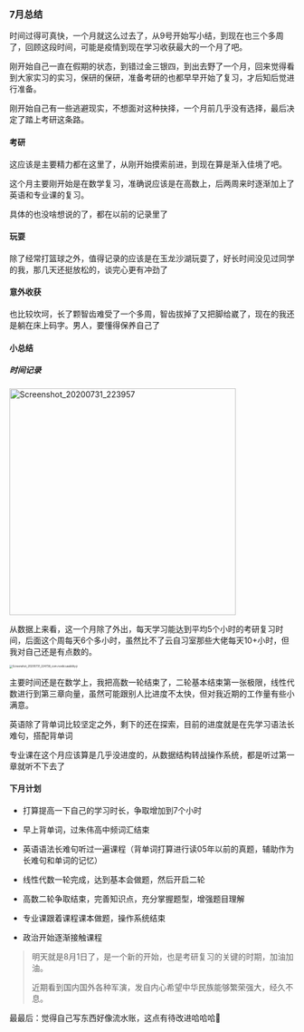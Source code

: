 ### 7月总结

时间过得可真快，一个月就这么过去了，从9号开始写小结，到现在也三个多周了，回顾这段时间，可能是疫情到现在学习收获最大的一个月了吧。

刚开始自己一直在假期的状态，到错过金三银四，到出去野了一个月，回来觉得看到大家实习的实习，保研的保研，准备考研的也都早早开始了复习，才后知后觉进行准备。

刚开始自己有一些逃避现实，不想面对这种抉择，一个月前几乎没有选择，最后决定了踏上考研这条路。

#### 考研

这应该是主要精力都在这里了，从刚开始摸索前进，到现在算是渐入佳境了吧。

这个月主要刚开始是在数学复习，准确说应该是在高数上，后两周来时逐渐加上了英语和专业课的复习。

具体的也没啥想说的了，都在以前的记录里了

#### 玩耍

除了经常打篮球之外，值得记录的应该是在玉龙沙湖玩耍了，好长时间没见过同学的我，那几天还挺放松的，谈完心更有冲劲了

#### 意外收获

也比较坎坷，长了颗智齿难受了一个多周，智齿拔掉了又把脚给崴了，现在的我还是躺在床上码字。男人，要懂得保养自己了

#### 小总结

##### 时间记录

<img src="https://raw.githubusercontent.com/Kong-PR/Typora-picture/master/img/Screenshot_20200731_223957.jpg" alt="Screenshot_20200731_223957" width=400 />

从数据上来看，这一个月除了外出，每天学习能达到平均5个小时的考研复习时间，后面这个周每天6个多小时，虽然比不了云自习室那些大佬每天10+小时，但我对自己还是有点数的。

<img src="https://raw.githubusercontent.com/Kong-PR/Typora-picture/master/img/Screenshot_20200731_224736_com.nordicusability.ji.png" alt="Screenshot_20200731_224736_com.nordicusability.ji" style="zoom:33%;" />

主要时间还是在数学上，我把高数一轮结束了，二轮基本结束第一张极限，线性代数进行到第三章向量，虽然可能跟别人比进度不太快，但对我近期的工作量有些小满意。

英语除了背单词比较坚定之外，剩下的还在探索，目前的进度就是在先学习语法长难句，搭配背单词

专业课在这个月应该算是几乎没进度的，从数据结构转战操作系统，都是听过第一章就听不下去了

#### 下月计划

- 打算提高一下自己的学习时长，争取增加到7个小时

- 早上背单词，过朱伟高中频词汇结束
- 英语语法长难句听过一遍课程（背单词打算进行读05年以前的真题，辅助作为长难句和单词的记忆）
- 线性代数一轮完成，达到基本会做题，然后开启二轮
- 高数二轮争取结束，完善知识点，充分掌握题型，增强题目理解
- 专业课跟着课程课本做题，操作系统结束
- 政治开始逐渐接触课程

> 明天就是8月1日了，是一个新的开始，也是考研复习的关键的时期，加油加油。
>
> 近期看到国内国外各种军演，发自内心希望中华民族能够繁荣强大，经久不息。

最最后：觉得自己写东西好像流水账，这点有待改进哈哈哈:slightly_smiling_face: